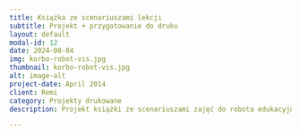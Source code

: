 ```yaml
---
title: Książka ze scenariuszami lekcji
subtitle: Projekt + przygotowanie do druku
layout: default
modal-id: 12
date: 2024-08-04
img: korbo-robot-vis.jpg
thumbnail: korbo-robot-vis.jpg
alt: image-alt
project-date: April 2014
client: Remi
category: Projekty drukowane
description: Projekt książki ze scenariuszami zajęć do robota edukacyjnego. Przygotowanie projektu oraz pliku do druku.

---
```

